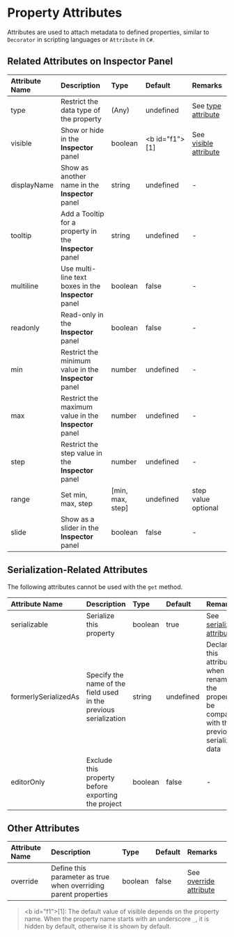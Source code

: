 # Property Attributes

Attributes are used to attach metadata to defined properties, similar to `Decorator` in scripting languages or `Attribute` in `C#`.

## Related Attributes on Inspector Panel

| Attribute Name | Description | Type | Default | Remarks |
| :--- | :--- | :--- | :--- | :--- |
| type | Restrict the data type of the property | (Any) | undefined | See [type attribute](../decorator.md#type-parameter) |
| visible | Show or hide in the **Inspector** panel | boolean | <b id="f1">[1]</b> | See [visible attribute](../decorator.md#visible-parameter) |
| displayName | Show as another name in the **Inspector** panel | string | undefined | - |
| tooltip | Add a Tooltip for a property in the **Inspector** panel | string | undefined | - |
| multiline | Use multi-line text boxes in the **Inspector** panel | boolean | false | - |
| readonly | Read-only in the **Inspector** panel | boolean | false | - |
| min | Restrict the minimum value in the **Inspector** panel | number | undefined | - |
| max | Restrict the maximum value in the **Inspector** panel | number | undefined | - |
| step | Restrict the step value in the **Inspector** panel | number | undefined | - |
| range | Set min, max, step | [min, max, step] | undefined | step value optional |
| slide | Show as a slider in the **Inspector** panel | boolean | false | - |

## Serialization-Related Attributes

The following attributes cannot be used with the `get` method.

| Attribute Name | Description | Type | Default | Remarks |
| :--- | :--- | :--- | :--- | :--- |
| serializable | Serialize this property | boolean | true | See [serializable attribute](../decorator.md#serializable-parameters) |
| formerlySerializedAs | Specify the name of the field used in the previous serialization | string | undefined | Declare this attribute when renaming the property to be compatible with the previously serialized data |
| editorOnly | Exclude this property before exporting the project | boolean | false | - |

## Other Attributes

| Attribute Name | Description | Type | Default | Remarks |
| :--- | :--- | :--- | :--- | :--- |
| override | Define this parameter as true when overriding parent properties | boolean | false | See [override attribute](../decorator.md#override-parameters) |

> <b id="f1">[1]</b>: The default value of visible depends on the property name. When the property name starts with an underscore `_`, it is hidden by default, otherwise it is shown by default.
